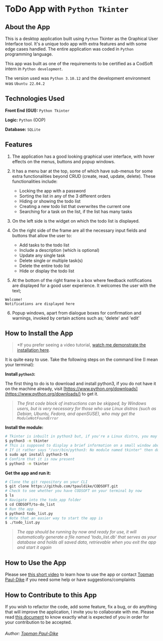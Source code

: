 # ToDo App with `Python Tkinter`

## About the App
This is a desktop application built using `Python` Tkinter as the Graphical User Interface tool. It's a unique todo app with extra features and with some edge cases handled. The entire application was coded in `Python` programming language.

This app was built as one of the requirements to be certified as a CodSoft intern in `Python development`.

The version used was `Python 3.10.12` and the development environment was `Ubuntu 22.04.2`

## Technologies Used
**Front End (GUI):** `Python Tkinter`

**Logic:** `Python` (OOP)

**Database:** `SQLite`

## Features
1. The application has a good looking graphical user interface, with hover effects on the menus, buttons and popup windows.

2. It has a menu bar at the top, some of which have sub-menus for some extra functionalities beyond CRUD (create, read, update, delete). These functionalities include:
    - Locking the app with a password
    - Sorting the list in any of the 3 different orders
    - Hiding or showing the todo list
    - Creating a new todo list that overwrites the current one
    - Searching for a task on the list, if the list has many tasks

3. On the left side is the widget on which the todo list is displayed.

4. On the right side of the frame are all the necessary input fields and buttons that allow the user to:
    - Add tasks to the todo list
    - Include a description (which is optional)
    - Update any single task
    - Delete single or multiple task(s)
    - Delete the entire todo list
    - Hide or display the todo list

5. At the bottom of the right frame is a box where feedback notifications are displayed for a good user experience. It welcomes the user with the text;

```
Welcome!
Notifications are displayed here
```
6. Popup windows, apart from dialogue boxes for confirmation and warnings, invoked by certain actions such as; 'delete' and 'edit'

## How to Install the App
> *If you prefer seeing a video tutorial, [watch me demonstrate the installation here]().

It is quite easy to use. Take the following steps on the command line (I mean your terminal):

**Install `python3`:**

The first thing to do is to download and install python3, if you do not have it on the machine already, visit [https://www.python.org/downloads](https://www.python.org/downloads/) to get it.

> *The first code block of instructions can be skipped, by Windows users, but is very necessary for those who use Linux distros (such as Debian, Ubuntu, Fedora, and openSUSE), who may get the `ModuleNotFoundError`*

**Install the module:**

```bash
# Tkinter is inbuilt in python3 but, if you're a Linux distro, you may need to do this:
$ python3 -m tkinter
# This is supposed to display a brief information on a small window about tkinter
# If it rather says "/usr/bin/python3: No module named tkinter" then do this
$ sudo apt install python3-tk
# Confirm that it is now present
$ python3 -m tkinter
```

**Get the app and run it:**

```bash
# Clone the git repository on your CLI
$ git clone https://github.com/tpauldike/CODSOFT.git
# Check to see whether you have CODSOFT on your terminal by now
$ ls
# Navigate into the todo_app folder
$ cd CODSOFT/to-do_list
# Run the app
$ python3 todo_list.py
# Note that an easier way to start the app is
$ ./todo_list.py
```

> *The app should be running by now and ready for use, it will automatically generate a file named 'todo_list.db' that serves as your database and holds all saved data, retrievable when you exit the app and start it again*

## How to Use the App
Please see [this short video]() to learn how to use the app or contact [Topman Paul-Dike](https://github.com/tpauldike) if you need some help or have suggestions/complaints

## How to Contribute to this App
If you wish to refactor the code, add some feature, fix a bug, or do anything that will improve the application, I invite you to collaborate with me. Please read [this document](../CONTRIBUTION.md) to know exactly what is expected of you in order for your contribution to be accepted.

###### Author: [Topman Paul-Dike](https://github.com/tpauldike)
